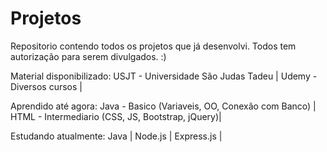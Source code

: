 # Projetos
Repositorio contendo todos os projetos que já desenvolvi. 
Todos tem autorização para serem divulgados.
:)

Material disponibilizado:
USJT - Universidade São Judas Tadeu |
Udemy - Diversos cursos |

Aprendido até agora:
Java - Basico (Variaveis, OO, Conexão com Banco) |
HTML - Intermediario (CSS, JS, Bootstrap, jQuery)|

Estudando atualmente:
Java |
Node.js | 
Express.js |


